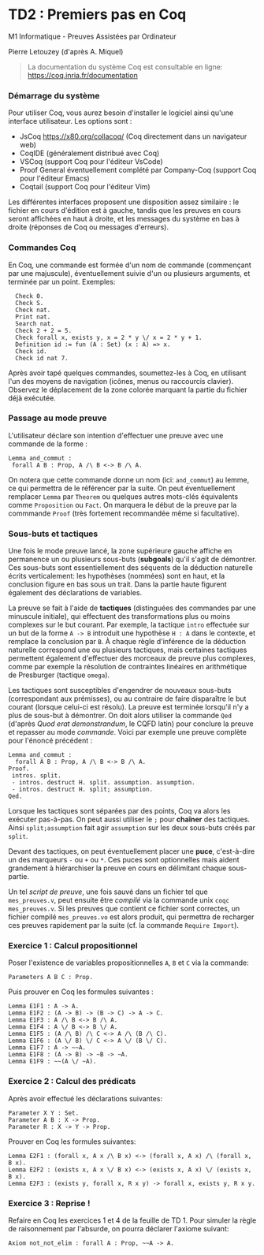 TD2 : Premiers pas en Coq
======================

M1 Informatique - Preuves Assistées par Ordinateur 

Pierre Letouzey (d'après A. Miquel)

> La documentation du système Coq est consultable en ligne:
> https://coq.inria.fr/documentation

### Démarrage du système ###

Pour utiliser Coq, vous aurez besoin d'installer le logiciel ainsi
qu'une interface utilisateur.  Les options sont :

- JsCoq https://x80.org/collacoq/ (Coq directement dans un navigateur
  web)
- CoqIDE (généralement distribué avec Coq)
- VSCoq (support Coq pour l'éditeur VsCode)
- Proof General éventuellement complété par Company-Coq (support Coq
  pour l'éditeur Emacs)
- Coqtail (support Coq pour l'éditeur Vim)

Les différentes interfaces proposent une disposition assez similaire :
le fichier en cours d'édition est à gauche, tandis que les preuves en
cours seront affichées en haut à droite, et les messages du système en
bas à droite (réponses de Coq ou messages d'erreurs).

### Commandes Coq ###

En Coq, une commande est formée d'un nom de commande (commençant par
une majuscule), éventuellement suivie d'un ou plusieurs arguments, et
terminée par un point.  Exemples:

```
  Check 0.
  Check S.
  Check nat.
  Print nat.
  Search nat.
  Check 2 + 2 = 5.
  Check forall x, exists y, x = 2 * y \/ x = 2 * y + 1.
  Definition id := fun (A : Set) (x : A) => x.
  Check id.
  Check id nat 7.
```

Après avoir tapé quelques commandes, soumettez-les à Coq, en utilisant
l'un des moyens de navigation (icônes, menus ou raccourcis
clavier). Observez le déplacement de la zone colorée marquant la
partie du fichier déjà exécutée.

### Passage au mode preuve ###

L'utilisateur déclare son intention d'effectuer une preuve avec une
commande de la forme :

```
Lemma and_commut :
 forall A B : Prop, A /\ B <-> B /\ A.
```

On notera que cette commande donne un nom (ici: `and_commut`) au
lemme, ce qui permettra de le référencer par la suite. On peut
éventuellement remplacer `Lemma` par `Theorem` ou quelques autres
mots-clés équivalents comme `Proposition` ou `Fact`. On marquera le
début de la preuve par la commmande `Proof` (très fortement
recommandée même si facultative).

### Sous-buts et tactiques ###

Une fois le mode preuve lancé, la zone supérieure gauche affiche en
permanence un ou plusieurs sous-buts (**subgoals**) qu'il s'agit de
démontrer. Ces sous-buts sont essentiellement des séquents de la
déduction naturelle écrits verticalement: les hypothèses (nommées)
sont en haut, et la conclusion figure en bas sous un trait. Dans la
partie haute figurent également des déclarations de variables.

La preuve se fait à l'aide de **tactiques** (distinguées des commandes
par une minuscule initiale), qui effectuent des transformations plus
ou moins complexes sur le but courant.  Par exemple, la tactique
`intro` effectuée sur un but de la forme `A -> B` introduit une
hypothèse `H : A` dans le contexte, et remplace la conclusion par
`B`. À chaque règle d'inférence de la déduction naturelle correspond
une ou plusieurs tactiques, mais certaines tactiques permettent
également d'effectuer des morceaux de preuve plus complexes, comme par
exemple la résolution de contraintes linéaires en arithmétique de
Presburger (tactique `omega`).

Les tactiques sont susceptibles d'engendrer de nouveaux sous-buts
(correspondant aux prémisses), ou au contraire de faire disparaître le
but courant (lorsque celui-ci est résolu).  La preuve est terminée
lorsqu'il n'y a plus de sous-but à démontrer. On doit alors utiliser
la commande `Qed` (d'après *Quod erat demonstrandum*, le CQFD latin)
pour conclure la preuve et repasser au mode *commande*. Voici par
exemple une preuve complète pour l'énoncé précédent :

```
Lemma and_commut :
  forall A B : Prop, A /\ B <-> B /\ A.
Proof.
 intros. split.
 - intros. destruct H. split. assumption. assumption.
 - intros. destruct H. split; assumption.
Qed.
```

Lorsque les tactiques sont séparées par des points, Coq va alors les
exécuter pas-à-pas. On peut aussi utiliser le `;` pour **chaîner** des
tactiques. Ainsi `split;assumption` fait agir `assumption` sur les
deux sous-buts créés par `split`.

Devant des tactiques, on peut éventuellement placer une **puce**,
c'est-à-dire un des marqueurs `-` ou `+` ou `*`. Ces puces sont
optionnelles mais aident grandement à hiérarchiser la preuve en cours
en délimitant chaque sous-partie.

Un tel *script de preuve*, une fois sauvé dans un fichier tel que
`mes_preuves.v`, peut ensuite être *compilé* via la commande unix
`coqc mes_preuves.v`.  Si les preuves que contient ce fichier sont
correctes, un fichier compilé `mes_preuves.vo` est alors produit, qui
permettra de recharger ces preuves rapidement par la suite (cf. la
commande `Require Import`).

### Exercice 1 : Calcul propositionnel ###

Poser l'existence de variables propositionnelles `A`, `B` et `C` via
la commande:

```
Parameters A B C : Prop.
```

Puis prouver en Coq les formules suivantes :

```
Lemma E1F1 : A -> A.
Lemma E1F2 : (A -> B) -> (B -> C) -> A -> C.
Lemma E1F3 : A /\ B <-> B /\ A.
Lemma E1F4 : A \/ B <-> B \/ A.
Lemma E1F5 : (A /\ B) /\ C <-> A /\ (B /\ C).
Lemma E1F6 : (A \/ B) \/ C <-> A \/ (B \/ C).
Lemma E1F7 : A -> ~~A.
Lemma E1F8 : (A -> B) -> ~B -> ~A.
Lemma E1F9 : ~~(A \/ ~A).
```

### Exercice 2 :  Calcul des prédicats ###

Après avoir effectué les déclarations suivantes:

```
Parameter X Y : Set.
Parameter A B : X -> Prop.
Parameter R : X -> Y -> Prop.
```

Prouver en Coq les formules suivantes:

```
Lemma E2F1 : (forall x, A x /\ B x) <-> (forall x, A x) /\ (forall x, B x).
Lemma E2F2 : (exists x, A x \/ B x) <-> (exists x, A x) \/ (exists x, B x).
Lemma E2F3 : (exists y, forall x, R x y) -> forall x, exists y, R x y.
```

### Exercice 3 : Reprise ! ###

Refaire en Coq les exercices 1 et 4 de la feuille de TD 1. Pour
simuler la règle de raisonnement par l'absurde, on pourra déclarer
l'axiome suivant:

```
Axiom not_not_elim : forall A : Prop, ~~A -> A.
```
